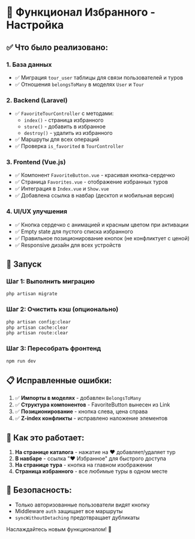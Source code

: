 # 🎉 Функционал Избранного - Настройка

## ✅ Что было реализовано:

### 1. **База данных**
- ✅ Миграция `tour_user` таблицы для связи пользователей и туров
- ✅ Отношения `belongsToMany` в моделях `User` и `Tour`

### 2. **Backend (Laravel)**
- ✅ `FavoriteTourController` с методами:
  - `index()` - страница избранного
  - `store()` - добавить в избранное
  - `destroy()` - удалить из избранного
- ✅ Маршруты для всех операций
- ✅ Проверка `is_favorited` в `TourController`

### 3. **Frontend (Vue.js)**
- ✅ Компонент `FavoriteButton.vue` - красивая кнопка-сердечко
- ✅ Страница `Favorites.vue` - отображение избранных туров
- ✅ Интеграция в `Index.vue` и `Show.vue`
- ✅ Добавлена ссылка в навбар (десктоп и мобильная версия)

### 4. **UI/UX улучшения**
- ✅ Кнопка сердечко с анимацией и красным цветом при активации
- ✅ Empty state для пустого списка избранного
- ✅ Правильное позиционирование кнопок (не конфликтует с ценой)
- ✅ Responsive дизайн для всех устройств

## 🚀 Запуск

### Шаг 1: Выполнить миграцию
```bash
php artisan migrate
```

### Шаг 2: Очистить кэш (опционально)
```bash
php artisan config:clear
php artisan cache:clear
php artisan route:clear
```

### Шаг 3: Пересобрать фронтенд
```bash
npm run dev
```

## 📋 Исправленные ошибки:

1. ✅ **Импорты в моделях** - добавлен `BelongsToMany`
2. ✅ **Структура компонентов** - FavoriteButton вынесен из Link
3. ✅ **Позиционирование** - кнопка слева, цена справа
4. ✅ **Z-index конфликты** - исправлено наложение элементов

## 🎨 Как это работает:

1. **На странице каталога** - нажатие на ❤️ добавляет/удаляет тур
2. **В навбаре** - ссылка "❤️ Избранное" для быстрого доступа
3. **На странице тура** - кнопка на главном изображении
4. **Страница избранного** - все любимые туры в одном месте

## 🔐 Безопасность:

- Только авторизованные пользователи видят кнопку
- Middleware `auth` защищает все маршруты
- `syncWithoutDetaching` предотвращает дубликаты

Наслаждайтесь новым функционалом! 🎉
